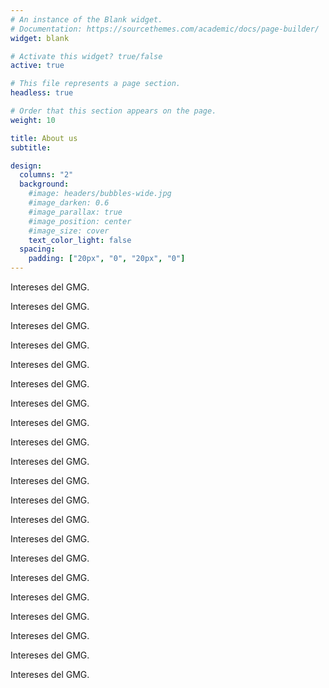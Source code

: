 ```yaml
---
# An instance of the Blank widget.
# Documentation: https://sourcethemes.com/academic/docs/page-builder/
widget: blank

# Activate this widget? true/false
active: true

# This file represents a page section.
headless: true

# Order that this section appears on the page.
weight: 10

title: About us
subtitle:

design:
  columns: "2"
  background:
    #image: headers/bubbles-wide.jpg
    #image_darken: 0.6
    #image_parallax: true
    #image_position: center
    #image_size: cover
    text_color_light: false
  spacing:
    padding: ["20px", "0", "20px", "0"]
---
```


Intereses del GMG.

Intereses del GMG.

Intereses del GMG.

Intereses del GMG.

Intereses del GMG.

Intereses del GMG.

Intereses del GMG.

Intereses del GMG.

Intereses del GMG.

Intereses del GMG.

Intereses del GMG.

Intereses del GMG.

Intereses del GMG.

Intereses del GMG.

Intereses del GMG.

Intereses del GMG.

Intereses del GMG.

Intereses del GMG.

Intereses del GMG.

Intereses del GMG.

Intereses del GMG.
